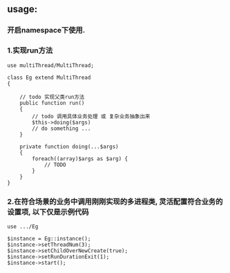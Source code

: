 ## usage:

### 开启namespace下使用.

### 1.实现run方法

    use multiThread/MultiThread;

    class Eg extend MultiThread
    {

        // todo 实现父类run方法
        public function run()
        {
            // todo 调用具体业务处理 或 复杂业务抽象出来
            $this->doing($args)
            // do something ...
        }
   
        private function doing(...$args)
        {
            foreach((array)$args as $arg) {
                // TODO
            }
        }
    }

### 2.在符合场景的业务中调用刚刚实现的多进程类, 灵活配置符合业务的设置项, 以下仅是示例代码
    
    use .../Eg
    
    $instance = Eg::instance();
    $instance->setThreadNum(3);
    $instance->setChildOverNewCreate(true);
    $instance->setRunDurationExit(1);
    $instance->start();